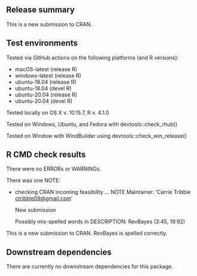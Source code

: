 ## Release summary
This is a new submission to CRAN.

## Test environments
Tested via GitHub actions on the following platforms (and R versions):
* macOS-latest (release R)
* windows-latest (release R)
* ubuntu-18.04 (release R)
* ubuntu-18.04 (devel R)
* ubuntu-20.04 (release R)
* ubuntu-20.04 (devel R)

Tested locally on OS X v. 10.15.7, R v. 4.1.0

Tested on Windows, Ubuntu, and Fedora with devtools::check_rhub()

Tested on Window with WindBuilder using devtools::check_win_release()

## R CMD check results 
There were no ERRORs or WARNINGs. 

There was one NOTE:
* checking CRAN incoming feasibility ... NOTE
  Maintainer: ‘Carrie Tribble <ctribble09@gmail.com>’

  New submission

  Possibly mis-spelled words in DESCRIPTION:
    RevBayes (3:45, 19:92)
  
This is a new submission to CRAN. RevBayes is spelled correctly. 

## Downstream dependencies
There are currently no downstream dependencies for this package. 
